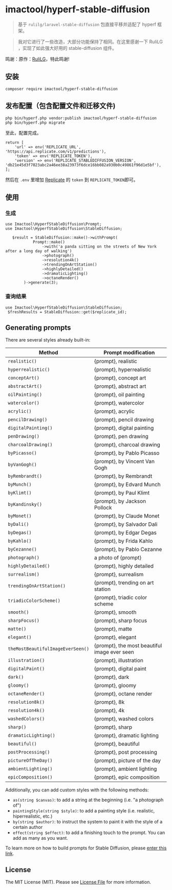 # imactool/hyperf-stable-diffusion

> 基于 `rulilg/laravel-stable-diffusion` 包直接平移并适配了 hyperf 框架。

> 我对它进行了一些改造，大部分功能保持了相同。在这里感谢一下 RuliLG ，实现了如此强大好用的 stable-diffusion 组件。


鸣谢：原作：[RuliLG](https://github.com/RuliLG)，特此鸣谢!

## 安装

```
composer require imactool/hyperf-stable-diffusion

```

## 发布配置（包含配置文件和迁移文件)

```
php bin/hyperf.php vendor:publish imactool/hyperf-stable-diffusion
php bin/hyperf.php migrate
```
至此，配置完成。

```
return [
    'url' => env('REPLICATE_URL', 'https://api.replicate.com/v1/predictions'),
    'token' => env('REPLICATE_TOKEN'),
    'version' => env('REPLICATE_STABLEDIFFUSION_VERSION', 'db21e45d3f7023abc2a46ee38a23973f6dce16bb082a930b0c49861f96d1e5bf'),
];

```

然后在 `.env` 里增加 [Replicate](https://replicate.com/) 的 `token` 到 `REPLICATE_TOKEN`即可。

## 使用

### 生成
```
use Imactool\HyperfStableDiffusion\Prompt;
use Imactool\HyperfStableDiffusion\StableDiffusion;

   $result = StableDiffusion::make()->withPrompt(
            Prompt::make()
                ->with('a panda sitting on the streets of New York after a long day of walking')
                ->photograph()
                ->resolution4k()
                ->trendingOnArtStation()
                ->highlyDetailed()
                ->dramaticLighting()
                ->octaneRender()
        )->generate(3);
```

### 查询结果

```
use Imactool\HyperfStableDiffusion\StableDiffusion;
 $freshResults = StableDiffusion::get($replicate_id);

```


## Generating prompts

There are several styles already built-in:

Method | Prompt modification
---- | ----
`realistic()` | {prompt}, realistic
`hyperrealistic()` | {prompt}, hyperrealistic
`conceptArt()` | {prompt}, concept art
`abstractArt()` | {prompt}, abstract art
`oilPainting()` | {prompt}, oil painting
`watercolor()` | {prompt}, watercolor
`acrylic()` | {prompt}, acrylic
`pencilDrawing()` | {prompt}, pencil drawing
`digitalPainting()` | {prompt}, digital painting
`penDrawing()` | {prompt}, pen drawing
`charcoalDrawing()` | {prompt}, charcoal drawing
`byPicasso()` | {prompt}, by Pablo Picasso
`byVanGogh()` | {prompt}, by Vincent Van Gogh
`byRembrandt()` | {prompt}, by Rembrandt
`byMunch()` | {prompt}, by Edvard Munch
`byKlimt()` | {prompt}, by Paul Klimt
`byKandinsky()` | {prompt}, by Jackson Pollock
`byMonet()` | {prompt}, by Claude Monet
`byDali()` | {prompt}, by Salvador Dali
`byDegas()` | {prompt}, by Edgar Degas
`byKahlo()` | {prompt}, by Frida Kahlo
`byCezanne()` | {prompt}, by Pablo Cezanne
`photograph()` | a photo of {prompt}
`highlyDetailed()` | {prompt}, highly detailed
`surrealism()` | {prompt}, surrealism
`trendingOnArtStation()` | {prompt}, trending on art station
`triadicColorScheme()` | {prompt}, triadic color scheme
`smooth()` | {prompt}, smooth
`sharpFocus()` | {prompt}, sharp focus
`matte()` | {prompt}, matte
`elegant()` | {prompt}, elegant
`theMostBeautifulImageEverSeen()` | {prompt}, the most beautiful image ever seen
`illustration()` | {prompt}, illustration
`digitalPaint()` | {prompt}, digital paint
`dark()` | {prompt}, dark
`gloomy()` | {prompt}, gloomy
`octaneRender()` | {prompt}, octane render
`resolution8k()` | {prompt}, 8k
`resolution4k()` | {prompt}, 4k
`washedColors()` | {prompt}, washed colors
`sharp()` | {prompt}, sharp
`dramaticLighting()` | {prompt}, dramatic lighting
`beautiful()` | {prompt}, beautiful
`postProcessing()` | {prompt}, post processing
`pictureOfTheDay()` | {prompt}, picture of the day
`ambientLighting()` | {prompt}, ambient lighting
`epicComposition()` | {prompt}, epic composition

Additionally, you can add custom styles with the following methods:

- `as(string $canvas)`: to add a string at the beginning (i.e. "a photograph of")
- `paintingStyle(string $style)`: to add a painting style (i.e. realistic, hiperrealistic, etc.)
- `by(string $author)`: to instruct the system to paint it with the style of a certain author
- `effect(string $effect)`: to add a finishing touch to the prompt. You can add as many as you want.

To learn more on how to build prompts for Stable Diffusion, please [enter this link](https://beta.dreamstudio.ai/prompt-guide).


## License

The MIT License (MIT). Please see [License File](LICENSE.md) for more information.